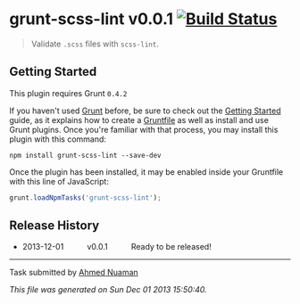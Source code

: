 # grunt-scss-lint v0.0.1 [![Build Status](https://travis-ci.org/gruntjs/grunt-scss-lint.png?branch=master)](https://travis-ci.org/gruntjs/grunt-scss-lint)

> Validate `.scss` files with `scss-lint`.



## Getting Started
This plugin requires Grunt `0.4.2`

If you haven't used [Grunt](http://gruntjs.com/) before, be sure to check out the [Getting Started](http://gruntjs.com/getting-started) guide, as it explains how to create a [Gruntfile](http://gruntjs.com/sample-gruntfile) as well as install and use Grunt plugins. Once you're familiar with that process, you may install this plugin with this command:

```shell
npm install grunt-scss-lint --save-dev
```

Once the plugin has been installed, it may be enabled inside your Gruntfile with this line of JavaScript:

```js
grunt.loadNpmTasks('grunt-scss-lint');
```




## Release History

 * 2013-12-01   v0.0.1   Ready to be released!

---

Task submitted by [Ahmed Nuaman](http://ahmednuaman.com/)

*This file was generated on Sun Dec 01 2013 15:50:40.*
